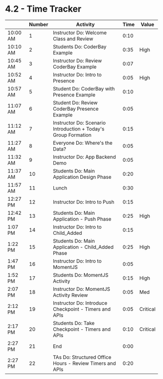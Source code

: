 # 4.2 - Time Tracker

|          | Number | Activity                                                       | Time | Value    |
| -------- | ------ | -------------------------------------------------------------- | ---- | -------- |
| 10:00 AM | 1      | Instructor Do: Welcome Class and Review                        | 0:10 |          |
| 10:10 AM | 2      | Students Do: CoderBay Example                                  | 0:35 | High     |
| 10:45 AM | 3      | Instructor Do: Review CoderBay Example                         | 0:07 |          |
| 10:52 AM | 4      | Instructor Do: Intro to Presence                               | 0:05 | High     |
| 10:57 AM | 5      | Student Do: CoderBay with Presence Example                     | 0:10 |          |
| 11:07 AM | 6      | Student Do: Review CoderBay Presence Example                   | 0:05 |          |
| 11:12 AM | 7      | Instructor Do: Scenario Introduction + Today's Group Formation | 0:15 |          |
| 11:27 AM | 8      | Everyone Do: Where's the Data?                                 | 0:05 |          |
| 11:32 AM | 9      | Instructor Do: App Backend Demo                                | 0:05 |          |
| 11:37 AM | 10     | Students Do: Main Application Design Phase                     | 0:20 |          |
| 11:57 AM | 11     | Lunch                                                          | 0:30 |          |
| 12:27 PM | 12     | Instructor Do: Intro to Push                                   | 0:15 |          |
| 12:42 PM | 13     | Students Do: Main Application - Push Phase                     | 0:25 | High     |
| 1:07 PM  | 14     | Instructor Do: Intro to Child_Added                            | 0:15 |          |
| 1:22 PM  | 15     | Students Do: Main Application - Child_Added Phase              | 0:25 | High     |
| 1:47 PM  | 16     | Instructor Do: Intro to MomentJS                               | 0:05 |          |
| 1:52 PM  | 17     | Students Do: MomentJS Activity                                 | 0:15 | High     |
| 2:07 PM  | 18     | Instructor Do: MomentJS Activity Review                        | 0:05 | Med      |
| 2:12 PM  | 19     | Instructor Do: Introduce Checkpoint - Timers and APIs          | 0:05 | Critical |
| 2:17 PM  | 20     | Students Do: Take Checkpoint - Timers and APIs                 | 0:10 | Critical |
| 2:27 PM  | 21     | End                                                            | 0:00 |          |
| 2:27 PM  | 22     | TAs Do: Structured Office Hours - Review Timers and APIs       | 0:20 |          |
